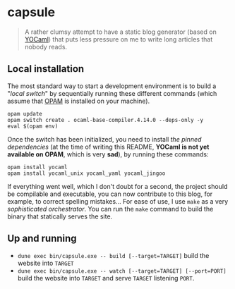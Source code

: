 # capsule
> A rather clumsy attempt to have a static blog generator (based on
> [YOCaml](https://github.com/xhtmlboi/yocaml)) that puts less pressure on me to
> write long articles that nobody reads.


## Local installation

The most standard way to start a development environment is to build a "_local
switch_" by sequentially running these different commands (which assume that
[OPAM](https://opam.ocaml.org/) is installed on your machine).

```shellsession
opam update
opam switch create . ocaml-base-compiler.4.14.0 --deps-only -y
eval $(opam env)
```

Once the switch has been initialized, you need to install _the pinned
dependencies_ (at the time of writing this README, **YOCaml is not yet available
on OPAM**, which is very **sad**), by running these commands:

```shellsession
opam install yocaml
opam install yocaml_unix yocaml_yaml yocaml_jingoo
```

If everything went well, which I don't doubt for a second, the project should be
compilable and executable, you can now contribute to this blog, for example, to
correct spelling mistakes... For ease of use, I use `make` as a very
_sophisticated orchestrator_. You can run the `make` command to build the binary
that statically serves the site.

## Up and running

- `dune exec bin/capsule.exe -- build [--target=TARGET]` build the website into `TARGET`
- `dune exec bin/capsule.exe -- watch [--target=TARGET] [--port=PORT]` build the website 
  into `TARGET` and serve `TARGET` listening `PORT`.

